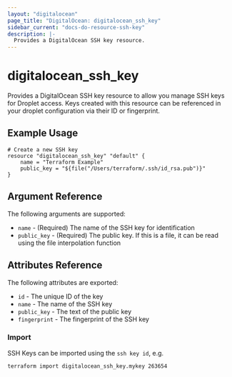 ```yaml
---
layout: "digitalocean"
page_title: "DigitalOcean: digitalocean_ssh_key"
sidebar_current: "docs-do-resource-ssh-key"
description: |-
  Provides a DigitalOcean SSH key resource.
---
```


# digitalocean\_ssh_key

Provides a DigitalOcean SSH key resource to allow you manage SSH
keys for Droplet access. Keys created with this resource
can be referenced in your droplet configuration via their ID or
fingerprint.

## Example Usage

```
# Create a new SSH key
resource "digitalocean_ssh_key" "default" {
    name = "Terraform Example"
    public_key = "${file("/Users/terraform/.ssh/id_rsa.pub")}"
}
```

## Argument Reference

The following arguments are supported:

* `name` - (Required) The name of the SSH key for identification
* `public_key` - (Required) The public key. If this is a file, it
can be read using the file interpolation function

## Attributes Reference

The following attributes are exported:

* `id` - The unique ID of the key
* `name` - The name of the SSH key
* `public_key` - The text of the public key
* `fingerprint` - The fingerprint of the SSH key

### Import

SSH Keys can be imported using the `ssh key id`, e.g. 

```
terraform import digitalocean_ssh_key.mykey 263654
```